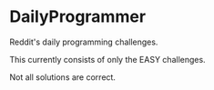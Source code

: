 # DailyProgrammer
Reddit's daily programming challenges. 

This currently consists of only the EASY challenges.

Not all solutions are correct. 
